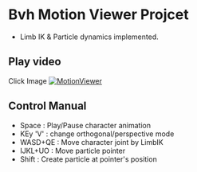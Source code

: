 # Bvh Motion Viewer Projcet
- Limb IK & Particle dynamics implemented.

## Play video
Click Image
[![MotionViewer](https://img.youtube.com/vi/cvbZfjECuAs/0.jpg)](https://www.youtube.com/watch?v=cvbZfjECuAs)
## Control Manual
- Space : Play/Pause character animation
- KEy 'V' : change orthogonal/perspective mode
- WASD+QE : Move character joint by LimbIK
- IJKL+UO : Move particle pointer
- Shift : Create particle at pointer's position
